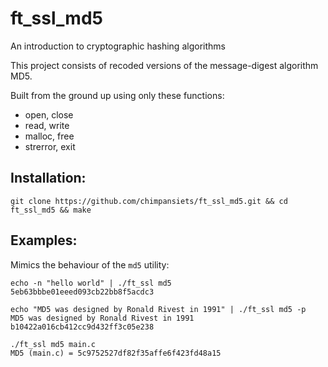 # ft_ssl_md5

An introduction to cryptographic hashing algorithms

This project consists of recoded versions of the message-digest algorithm MD5.

Built from the ground up using only these functions:

* open, close
* read, write
* malloc, free
* strerror, exit

## Installation:

`git clone https://github.com/chimpansiets/ft_ssl_md5.git && cd ft_ssl_md5 && make`

## Examples:

Mimics the behaviour of the `md5` utility:

```
echo -n "hello world" | ./ft_ssl md5
5eb63bbbe01eeed093cb22bb8f5acdc3
```

```
echo "MD5 was designed by Ronald Rivest in 1991" | ./ft_ssl md5 -p
MD5 was designed by Ronald Rivest in 1991
b10422a016cb412cc9d432ff3c05e238
```

```
./ft_ssl md5 main.c
MD5 (main.c) = 5c9752527df82f35affe6f423fd48a15
```
